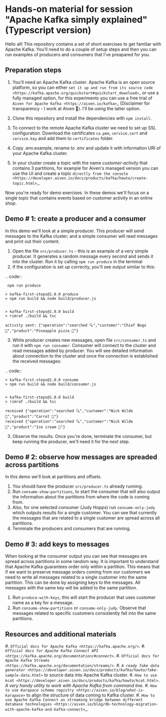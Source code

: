 Hands-on material for session "Apache Kafka simply explained" (Typescript version)
==================================================================================

Hello all! This repository contains a set of short exercises to get familiar with Apache Kafka. You'll need to do a couple of setup steps and then you can run examples of producers and consumers that I've preapared for you.

Preparation steps
------------------

1. You'll need an Apache Kafka cluster. Apache Kafka is an open source platform, so you can either `set it up and run from its source code <https://kafka.apache.org/quickstart#quickstart_download>`_ or use a fully managed option, for  this experiments you can use a free trial of `Aiven for Apache Kafka <https://aiven.io/kafka>`_ (Disclaimer for transparency - I work at Aiven 🙂). I'll be using the latter option.

2. Clone this repository and install the dependencies with ``npm install``.

3. To connect to the remote Apache Kafka cluster we need to set up SSL configuration. Download the certificates ``ca.pem``, ``cervice.cert`` and ``cervice.key`` and add them to ``certificates`` folder.

4. Copy .env.example, rename to .env and update it with information URI of your Apache Kafka cluster.

5. In your cluster create a topic with the name *customer-activity* that contains 3 partitions, for example for Aiven's managed version you can use the UI and create a topic `directly from the console <https://developer.aiven.io/docs/products/kafka/howto/create-topic.html>`_.

Now you're ready for demo exercises. In these demos we'll focus on a single topic that contains events based on customer activity in an online shop.

Demo # 1: create a producer and a consumer
-----------------------------------------------
In this demo we'll look at a simple producer. This producer will send messages to the Kafka cluster; and a simple consumer will read messages and print out their content.

1. Open the file ``src/producer.ts`` - this is an example of a very simple producer. It generates a random message every second and sends it into the cluster. Run it by calling ``npm run produce`` in the terminal
2. If the configuration is set up correctly, you'll see output similar to this:

.. code::

     npm run produce

    > kafka-first-steps@1.0.0 produce
    > npm run build && node build/producer.js
    
    
    > kafka-first-steps@1.0.0 build
    > rimraf ./build && tsc
    
    activity sent: {"operation":"searched 🔍","customer":"Chief Bogo 🐃","product":"Pineapple pizza 🍕"}


3. While producer creates new messages, open file ``src/consumer.ts`` and run it with ``npm run consumer``. Consumer will connect to the cluster and read messages added by producer. You will see detailed information about connection to the cluster and once the connection is established the received messages:

.. code::

    > kafka-first-steps@1.0.0 consume
    > npm run build && node build/consumer.js
    
    
    > kafka-first-steps@1.0.0 build
    > rimraf ./build && tsc
    
    received {"operation":"searched 🔍","customer":"Nick Wilde 🦊","product":"Carrot 🥕"}
    received {"operation":"searched 🔍","customer":"Nick Wilde 🦊","product":"Ice cream 🍨"}

3. Observe the results. Once you're done, terminate the consumer, but keep running the producer, we'll need it for the next step.

Demo # 2: observe how messages are spreaded across partitions
--------------------------------------------------------------------
In this demo we'll look at partitions and offsets.

1. You should have the producer ``src/producer.ts`` already running.
2. Run ``consume-show-partitions``, to start the consumer that will also output the information about the partitions from where the code is coming from.
3. Also, for one selected consumer (Judy Hopps) run ``consume-only-judy`` which outputs results for a single customer. You can see that currently the messages that are related to a single customer are spread across all partitions.
4. Terminate the producers and consumers that are running.

Demo # 3: add keys to messages
------------------------------------
When looking at the consumer output you can see that messages are spread across partitions in some random way.
It is important to understand that Apache Kafka guarantees order only within a partition. This means that if we want to preserve message orders coming from our customers we need to write all messages related to a single customer into the same partition.
This can be done by assigning keys to the messages. All messages with the same key will be added to the same partition.

1. Run ``produce-with-keys``, this will start the producer that uses customer name as a key for a message.
2. Run ``consume-show-partitions`` or ``consume-only-judy``. Observe that messages related to specific customers consistently fall into the same partitions.


Resources and additional materials
----------------------------------
#. `Official docs for Apache Kafka <https://kafka.apache.org/>`_.
#. `Official docs for Apache Kafka Connect API <https://kafka.apache.org/documentation/#connect>`_.
#. `Official docs for Apache Kafka Streams <https://kafka.apache.org/documentation/streams/>`_.
#. `A ready fake data generator <https://developer.aiven.io/docs/products/kafka/howto/fake-sample-data.html>`_ to source data into Apache Kafka cluster.
#. `How to use kcat <https://developer.aiven.io/docs/products/kafka/howto/kcat.html>`_. A very handy utility to work with Apache Kafka from command line.
#. `How to use Karapace schema registry <https://aiven.io/blog/what-is-karapace>`_ to align the structure of data coming to Kafka cluster.
#. `How to use Apache Kafka Connect as streaming bridge between different database technologies <https://aiven.io/blog/db-technology-migration-with-apache-kafka-and-kafka-connect>`_.
